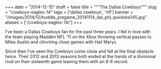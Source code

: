 
+++
date = "2014-12-15"
draft = false
title = """The Dallas Cowboys"""
slug = "cowboys-eagles-14"
tags = ['dallas cowboys', 'nfl']
banner = "/images/2014/12/huddle_pregame_20141114_dal_phl_quickies045.jpg"
aliases = ['/cowboys-eagles-14/']
+++

I've been a Dallas Cowboys fan for the past three years. I fell in love with the team playing Madden NFL '11 on the Xbox throwing vertical passes to Miles Austin and clinching close games with Hail Marys.

Since then I've seen the Cowboys come close and fall at the final obstacle twice. Their 2012 and 2013 seasons both ended at the hands of a divisional rival on their sixteenth game leaving them with an 8-8 record.
